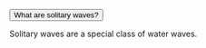 <button type="button" class="collapsible">What are solitary waves?</button>
<div class="content">
  <p>Solitary waves are a special class of water waves.</p>
</div>
